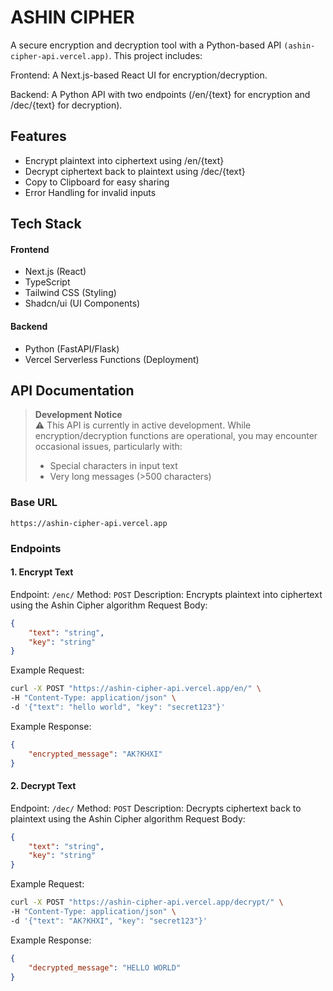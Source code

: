 # ASHIN CIPHER
A secure encryption and decryption tool with a Python-based API `(ashin-cipher-api.vercel.app)`. This project includes:

Frontend: A Next.js-based React UI for encryption/decryption.

Backend: A Python API with two endpoints (/en/{text} for encryption and /dec/{text} for decryption).

## Features
- Encrypt plaintext into ciphertext using /en/{text}
- Decrypt ciphertext back to plaintext using /dec/{text}
- Copy to Clipboard for easy sharing
- Error Handling for invalid inputs

## Tech Stack
#### Frontend
- Next.js (React)
- TypeScript
- Tailwind CSS (Styling)
- Shadcn/ui (UI Components)


#### Backend
- Python (FastAPI/Flask)
- Vercel Serverless Functions (Deployment)

## API Documentation

> **Development Notice**  
> ⚠️ This API is currently in active development. While encryption/decryption functions are operational, you may encounter occasional issues, particularly with:
> - Special characters in input text
> - Very long messages (>500 characters)


### Base URL
`https://ashin-cipher-api.vercel.app`

### Endpoints

#### 1. Encrypt Text
Endpoint: `/enc/`
Method: `POST`
Description: Encrypts plaintext into ciphertext using the Ashin Cipher algorithm
Request Body:
```json
{
    "text": "string",
    "key": "string"
}
```

Example Request:
```bash
curl -X POST "https://ashin-cipher-api.vercel.app/en/" \
-H "Content-Type: application/json" \
-d '{"text": "hello world", "key": "secret123"}'
```

Example Response:
```json
{
    "encrypted_message": "AK?KHXI"
}
```

#### 2. Decrypt Text
Endpoint: `/dec/`
Method: `POST`
Description: Decrypts ciphertext back to plaintext using the Ashin Cipher algorithm
Request Body:
```json
{
    "text": "string",
    "key": "string"
}
```

Example Request:
```bash
curl -X POST "https://ashin-cipher-api.vercel.app/decrypt/" \
-H "Content-Type: application/json" \
-d '{"text": "AK?KHXI", "key": "secret123"}'
```

Example Response:
```json
{
    "decrypted_message": "HELLO WORLD"
}
```